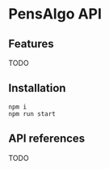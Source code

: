 # PensAlgo API

## Features

TODO

## Installation

    npm i
    npm run start

## API references

TODO